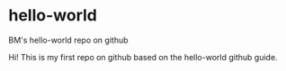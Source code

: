 # hello-world
BM's hello-world repo on github

Hi! This is my first repo on github based on the hello-world github guide.
